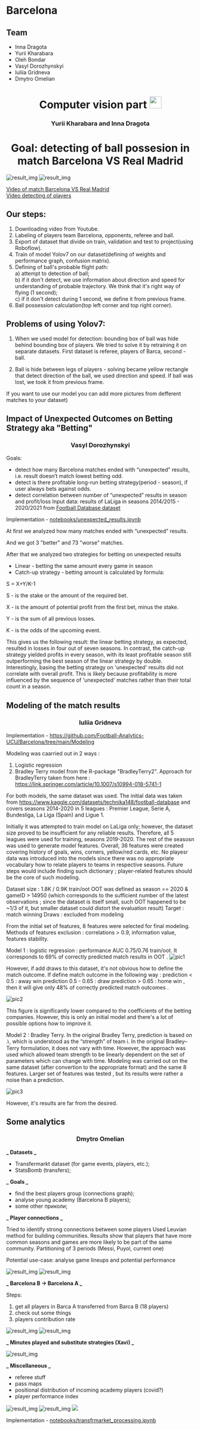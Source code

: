 # Barcelona

## Team

- Inna Dragota
- Yurii Kharabara
- Oleh Bondar
- Vasyl Dorozhynskyi
- Iuliia Gridneva
- Dmytro Omelian

<h1 align="center">Computer vision part
<img src="https://github.com/blackcater/blackcater/raw/main/images/Hi.gif" height="32"/></h1>

<h3 align="center">Yurii Kharabara and Inna Dragota</h3>

<h1 align="center">Goal: detecting of ball possesion  in match Barcelona VS Real Madrid</h1>

<img src="yolov7/img/Example.png" alt="result_img">
<img src="yolov7/img/example_2.png" alt="result_img">

[Video of match Barcelona VS Real Madrid](https://drive.google.com/file/d/1OCz-WSO76S3x9s67sVTQTRpX2Xsltl22/view?usp=drive_link)<br>
[Video detecting of players](https://drive.google.com/file/d/1ZBJ6kvKmYimA1k17NF7uc55jQCRYUfLH/view?usp=drive_link)

<h2>Our steps:</h2>

1. Downloading video from Youtube.
2. Labeling of players team Barcelona, opponents, referee and ball.
3. Export of dataset that divide on train, validation and test to project(using Roboflow).
4. Train of model Yolov7 on our dataset(defining of weights and performance graph, confusion matrix).
5. Defining of ball's probable flight path: </br>
   a) attempt to detection of ball;</br>
   b) if it don't detect, we use information about direction and speed for understanding of probable trajectory. We think that it's right way of flying (1 second);</br>
   с) if it don't detect during 1 second, we define it from previous frame.
6. Ball possession calculation(top left corner and top right corner).

<h2>Problems of using Yolov7:</h2>

1. When we used model for detection: bounding box of ball was hide behind bounding box of players.
   We tried to solve it by retraining it on separate datasets. First dataset is referee, players of Barca, second - ball.

2. Ball is hide between legs of players - solving became yellow rectangle that detect direction of the ball,
   we used direction and speed. If ball was lost, we took it from previous frame.</br>

If you want to use our model you can add more pictures from defferent matches to your dataset)

## Impact of Unexpected Outcomes on Betting Strategy aka "Betting"

<h3 align="center">Vasyl Dorozhynskyi</h3>

Goals:

- detect how many Barcelona matches ended with “unexpected” results, i.e. result doesn’t match lowest betting odd.
- detect is there profitable long-run betting strategy(period - season), if user always bets against odds.
- detect correlation between number of “unexpected” results in season and profit/loss
  Input data: results of LaLiga in seasons 2014/2015 - 2020/2021 from [Football Database dataset](https://www.kaggle.com/datasets/technika148/football-database)

Implementation - [notebooks/unexpected_results.ipynb](notebooks/unexpected_results.ipynb)

At first we analyzed how many matches ended with “unexpected” results.

And we got 3 "better" and 73 "worse" matches.

After that we analyzed two strategies for betting on unexpected results

- Linear - betting the same amount every game in season
- Catch-up strategy - betting amount is calculated by formula:

S = X+Y/K-1

S - is the stake or the amount of the required bet.

X - is the amount of potential profit from the first bet, minus the stake.

Y - is the sum of all previous losses.

K - is the odds of the upcoming event.

This gives us the following result:
the linear betting strategy, as expected, resulted in losses in four out of seven seasons. In contrast, the catch-up strategy yielded profits in every season, with its least profitable season still outperforming the best season of the linear strategy by double. Interestingly, basing the betting strategy on 'unexpected' results did not correlate with overall profit. This is likely because profitability is more influenced by the sequence of 'unexpected' matches rather than their total count in a season.

## Modeling of the match results 

<h3 align="center">Iuliia Gridneva</h3>

Implementation - https://github.com/Football-Analytics-UCU/Barcelona/tree/main/Modeling

Modeling was caarried out in 2 ways : 
1. Logistic regression
2. Bradley Terry model from the R-package "BradleyTerry2". Approach for BradleyTerry taken from here : https://link.springer.com/article/10.1007/s10994-018-5741-1

For both models, the same dataset was used. 
The initial data was taken from https://www.kaggle.com/datasets/technika148/football-database and covers seasons 2014-2020 in 5 leagues : Premier League, Serie A, Bundesliga, La Liga (Spain) and Ligue 1. 

Initially it was attempted to train model on LaLiga only; however, the dataset size proved to be insufficient for any reliable results. Therefore, all 5 leagues were used for training, seasons 2019-2020. The rest of the seasosn was used to generate model features. Overall, 36 features were created covering history of goals, wins, corners, yellow/red cards, etc. No playesr data was introduced into the models since there was no appropriate vocabulary how to relate players to teams in respective seasons. Future steps would include finding such dictionary ; player-related features should be the core of such modeling. 

Dataset size : 1.8K / 0.9K train/oot
OOT was defined as season == 2020 & gameID > 14950 (which corresponds to the sufficient number of the latest observations ; since the dataset is itself small, such OOT happened to be ~1/3 of it, but smaller dataset could distort the evaluation result) 
Target : match winning
Draws : excluded from modeling 

From the initial set of features, 8 features were selected for final modeling. Methods of features exclusion : correlations > 0.9, information value, features stability.

Model 1 : logistic regression : performance AUC 0.75/0.76 train/oot. It corresponds to 69% of correctly predicted match results in OOT . 
![pic1](https://github.com/Football-Analytics-UCU/Barcelona/assets/13146810/9963078f-a4b7-4c34-8f3e-1b3eb2c58897)


However, if add draws to this dataset, it's not obvious how to define the match outcome. If define match outcome in the following way : 
prediction < 0.5 : away win 
prediction 0.5 - 0.65 : draw
prediction > 0.65 : home win , 
then it will give only 48% of correctly predicted match outcomes . 

![pic2](https://github.com/Football-Analytics-UCU/Barcelona/assets/13146810/f94562cc-a5c3-427d-8639-4cd6e9e4f37c)


This figure is significantly lower compared to the coefficients of the betting companies. However, this is only an initial model and there's a lot of possible options how to improve it. 

Model 2 : Bradley Terry. 
In the original Bradley Terry, prediction is based on <math xmlns="http://www.w3.org/1998/Math/MathML">
  <msub>
    <mi>&#x03BB;<!-- λ --></mi>
    <mi>i</mi>
  </msub>
</math> 
which is understood as the “strength” of team i. In the original Bradley–Terry formulation, it does not vary with time. However, the approach was used which allowed team strength to be linearly dependent on the set of parameters which can change with time. 
Modeling was carried out on the same dataset (after convertion to the appropriate format) and the same 8 features. Larger set of features was tested , but its results were rather a noise than a prediction. 

![pic3](https://github.com/Football-Analytics-UCU/Barcelona/assets/13146810/bb883889-4d9b-4c46-9513-e2846e3cfd1d)


However, it's results are far from the desired. 

## Some analytics

<h3 align="center">Dmytro Omelian</h3>

**_ Datasets _**

- Transfermarkt dataset (for game events, players, etc.);
- StatsBomb (transfers);

**_ Goals _**

- find the best players group (connections graph);
- analyse young academy (Barcelona B players);
- some other приколи;

**_ Player connections _**

Tried to identify strong connections between some players
Used Leuvian method for building communities.
Results show that players that have more common seasons and games are more likely to be part of the same community. Partitioning of 3 periods (Messi, Puyol, current one)

Potential use-case: analyse game lineups and potential performance

<img src="images/image1.jpeg" alt="result_img">
<img src="images/image2.jpeg" alt="result_img">

**_ Barcelona B -> Barcelona A _**

Steps:

1. get all players in Barca A transferred from Barca B (18 players)
2. check out some things
3. players contribution rate

<img src="images/image3_1.jpg" alt="result_img">
<img src="images/image3_2.jpeg" alt="result_img">

**_ Minutes played and substitute strategies (Xavi) _**

<img src="images/image4.jpeg" alt="result_img">

**_ Miscellaneous _**

- referee stuff
- pass maps
- positional distribution of incoming academy players (covid?)
- player performance index

<img src="images/image5_1.jpeg" alt="result_img">
<img src="images/image5_2.jpeg" alt="result_img">
<img src="images/image5_3.jpeg" />

Implementation - [notebooks/transfrmarket_processing.ipynb](notebooks/transfrmarket_processing.ipynb)
